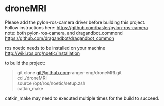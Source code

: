 # droneMRI
Please add the pylon-ros-camera driver before building this project.  
Follow instructions here: https://github.com/basler/pylon-ros-camera  
    note: both pylon-ros-camera, and dragandbot_commond  
    https://github.com/dragandbot/dragandbot_common  

ros noetic needs to be installed on your machine  
http://wiki.ros.org/noetic/Installation  

to build the project:  
>git clone git@github.com:ranger-eng/droneMRI.git  
>cd ./droneMRI  
>source /opt/ros/noetic/setup.zsh  
>catkin_make  

catkin_make may need to executed multiple times for the build to succeed. 
